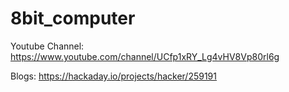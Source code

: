 # 8bit_computer

Youtube Channel: https://www.youtube.com/channel/UCfp1xRY_Lg4vHV8Vp80rl6g

Blogs: https://hackaday.io/projects/hacker/259191
